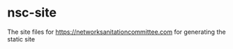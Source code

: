 # nsc-site
The site files for https://networksanitationcommittee.com for generating the static site
